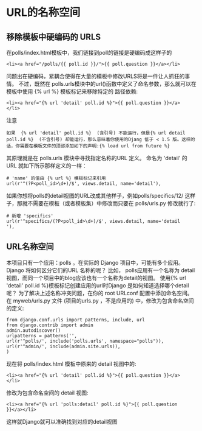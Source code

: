# URL的名称空间
## 移除模板中硬编码的 URLS
在polls/index.html模板中，我们链接到poll的链接是硬编码成这样子的
```
<li><a href="/polls/{{ poll.id }}/">{{ poll.question }}</a></li>
```

问题出在硬编码，紧耦合使得在大量的模板中修改URLS将是一件让人抓狂的事情。
不过，既然在 polls.urls模块中的url()函数中定义了命名参数，那么就可以在
模板中使用  {% url %}  模板标记来移除特定的 路径依赖:
```
<li><a href="{% url 'detail' poll.id %}">{{ poll.question }}</a>
</li>
```
注意
```
如果  {% url 'detail' poll.id %}  (含引号) 不能运行，但是{% url detail poll.id %}  (不含引号) 却能运行，那么意味着你使用的Djang 低于 < 1.5 版。这样的话，你需要在模板文件的顶部添加如下的声明:{% load url from future %}
```
其原理就是在 polls.urls 模块中寻找指定名称的URL 定义。 命名为 'detail' 的URL 就如下所示那样定义的一样：
```
# 'name' 的值由 {% url %} 模板标记来引用
url(r'^(?P<poll_id>\d+)/$', views.detail, name='detail'),
```
如果你想将polls的detail视图的URL改成其他样子，例如polls/specifics/12/
这样子，那就不需要在模板（或者模板集）中修改而只要在 polls/urls.py 修改就行了:

```
# 新增 'specifics'
url(r'^specifics/(?P<poll_id>\d+)/$', views.detail, name='detail
'),
```
## URL名称空间
本项目只有一个应用：polls 。在实际的 Django 项目中，可能有多个应用。Django 将如何区分它们的URL 名称的呢？
比如， polls应用有一个名称为 detail 视图，而同一个项目中的blog应该也有一个名称为detail的视图。 使用{% url 'detail' poll.id %}模板标记创建应用的url时Django 是如何知道选择哪个detail呢？
为了解决上述名称冲突问题，在你的 root URLconf 配置中添加命名空间。在 myweb/urls.py 文件 (项目的urls.py  ，不是应用的) 中，修改为包含命名空间的定义:
```
from django.conf.urls import patterns, include, url
from django.contrib import admin
admin.autodiscover()
urlpatterns = patterns('',
url(r'^polls/', include('polls.urls', namespace="polls")),
url(r'^admin/', include(admin.site.urls)),
)
```
现在将 polls/index.html 模板中原来的 detail 视图中的:
```
<li><a href="{% url 'detail' poll.id %}">{{ poll.question }}</a>
</li>
```
修改为包含命名空间的 detail 视图:
```
<li><a href="{% url 'polls:detail' poll.id %}">{{ poll.question
}}</a></li>
```
这样就Django就可以准确找到对应的detail视图
